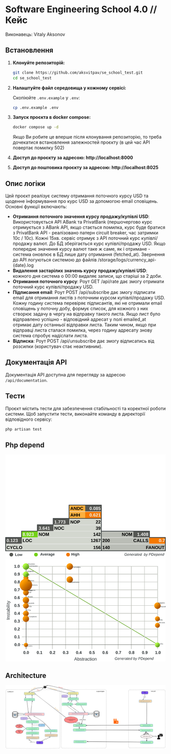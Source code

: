 # Software Engineering School 4.0 // Кейс
Виконавець: Vitaly Aksonov

## Встановлення

1. **Клонуйте репозиторій:**

    ```bash
    git clone https://github.com/aksvitpav/se_school_test.git
    cd se_school_test
    ```

2. **Налаштуйте файл середовища у кожному сервісі:**

   Скопіюйте `.env.example` у `.env`:

    ```bash
    cp .env.example .env
    ```
   
3. **Запуск проєкта в docker compose:**

    ```bash
    docker compose up -d
    ```
   Якщо Ви робите це вперше після клонування репозиторію, то треба дочекатися встановлення залежностей проєкту (в цей 
час API повертає помилку 502)

4. **Доступ до проєкту за адресою: http://localhost:8000**
5. **Доступ до поштовика проєкту за адресою: http://localhost:8025**

## Опис логіки

Цей проєкт реалізує систему отримання поточного курсу USD та щоденне інформування про курс USD за допомогою email сповіщень.
Основні функції включають:

- **Отримання поточного значення курсу продажу/купівлі USD**: Використовується API ABank та PrivatBank (першочергово курс
отримується з ABank API, якщо стається помилка, курс буде братися з PrivatBank API - реалізовано патерн circuit breaker,
час затримки 10с / 10с). Кожні 15хв. сервіс отримує з API поточний курс купівлі/продажу валют. До БД зберігається курс 
купівлі/продажу USD. Якщо попереднє значення курсу валют таке ж саме, як і отримане - система оновлює в БД лише дату 
отримання (fetched_at). Звернення до API логуються системою до файлів /storage/logs/currency_api-{date}.log
- **Видалення застарілих значень курсу продажу/купівлі USD**: кожного дня система о 00:00 видаляє записи, що старіші за 
2 доби.
- **Отримання поточного курсу**: Роут GET /api/rate дає змогу отримати поточний курс купівлі/продажу USD.
- **Підписання email**: Роут POST /api/subscribe дає змогу підписати email для отримання листів з поточним курсом 
купівлі/продажу USD. Кожну годину система перевіряє підписантів, які не отримали email сповіщень у поточну добу, формує 
список, для кожного з них створює задачу в чергу на відправку такого листа. Якщо лист було відправлено успішно - відповідний
адресат у полі emailed_at отримає дату останньої відправки листа. Таким чином, якщо при відправці листа сталася помилка, 
через годину адресату знову система спробує надіслати листа.
- **Відписка**: Роут POST /api/unsubscribe дає змогу відписатись від розсилки (користувач стає неактивним).

## Документація API
Документація API доступна для перегляду за адресою `/api/documentation`.

## Тести
Проєкт містить тести для забезпечення стабільності та коректної роботи системи. Щоб запустити тести, виконайте команду в 
директорії відповідного сервісу:

```bash
php artisan test
```

## Php depend
![Pyramid](overview-pyramid.svg)
![Pyramid](jdepend.svg)

## Architecture
![Architecture](architecture/scheme.png)
